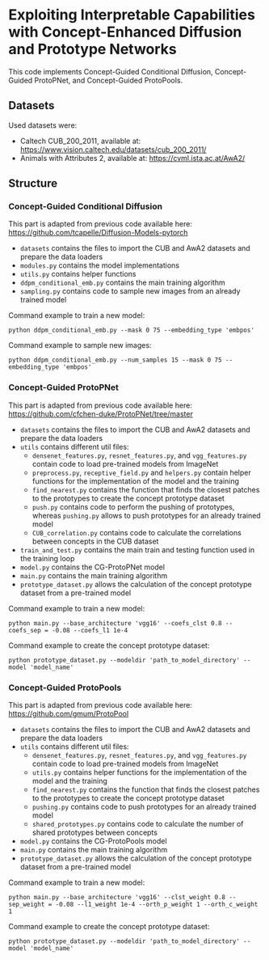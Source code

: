 # Exploiting Interpretable Capabilities with Concept-Enhanced Diffusion and Prototype Networks

This code implements Concept-Guided Conditional Diffusion, Concept-Guided ProtoPNet, and Concept-Guided ProtoPools.

## Datasets

Used datasets were:
* Caltech CUB_200_2011, available at: https://www.vision.caltech.edu/datasets/cub_200_2011/
* Animals with Attributes 2, available at: https://cvml.ista.ac.at/AwA2/

## Structure

### Concept-Guided Conditional Diffusion

This part is adapted from previous code available here: https://github.com/tcapelle/Diffusion-Models-pytorch

* `datasets` contains the files to import the CUB and AwA2 datasets and prepare the data loaders
* `modules.py` contains the model implementations
* `utils.py` contains helper functions
* `ddpm_conditional_emb.py` contains the main training algorithm
* `sampling.py` contains code to sample new images from an already trained model

Command example to train a new model:

`python ddpm_conditional_emb.py --mask 0 75 --embedding_type 'embpos'`

Command example to sample new images: 

`python ddpm_conditional_emb.py --num_samples 15 --mask 0 75 --embedding_type 'embpos'`

### Concept-Guided ProtoPNet

This part is adapted from previous code available here: https://github.com/cfchen-duke/ProtoPNet/tree/master

* `datasets` contains the files to import the CUB and AwA2 datasets and prepare the data loaders
* `utils` contains different util files:
  * `densenet_features.py`, `resnet_features.py`, and `vgg_features.py` contain code to load pre-trained models from ImageNet
  * `preprocess.py`, `receptive_field.py` and `helpers.py` contain helper functions for the implementation of the model and the training
  * `find_nearest.py` contains the function that finds the closest patches to the prototypes to create the concept prototype dataset
  * `push.py` contains code to perform the pushing of prototypes, whereas `pushing.py` allows to push prototypes for an already trained model
  * `CUB_correlation.py` contains code to calculate the correlations between concepts in the CUB dataset
* `train_and_test.py` contains the main train and testing function used in the training loop
* `model.py` contains the CG-ProtoPNet model
* `main.py` contains the main training algorithm
* `prototype_dataset.py` allows the calculation of the concept prototype dataset from a pre-trained model

Command example to train a new model: 

`python main.py --base_architecture 'vgg16' --coefs_clst 0.8 --coefs_sep = -0.08 --coefs_l1 1e-4`

Command example to create the concept prototype dataset: 

`python prototype_dataset.py --modeldir 'path_to_model_directory' --model 'model_name'`

### Concept-Guided ProtoPools

This part is adapted from previous code available here: https://github.com/gmum/ProtoPool

* `datasets` contains the files to import the CUB and AwA2 datasets and prepare the data loaders
* `utils` contains different util files:
  * `densenet_features.py`, `resnet_features.py`, and `vgg_features.py` contain code to load pre-trained models from ImageNet
  * `utils.py` contains helper functions for the implementation of the model and the training
  * `find_nearest.py` contains the function that finds the closest patches to the prototypes to create the concept prototype dataset
  * `pushing.py` contains code to push prototypes for an already trained model
  * `shared_prototypes.py` contains code to calculate the number of shared prototypes between concepts
* `model.py` contains the CG-ProtoPools model
* `main.py` contains the main training algorithm
* `prototype_dataset.py` allows the calculation of the concept prototype dataset from a pre-trained model

Command example to train a new model: 

`python main.py --base_architecture 'vgg16' --clst_weight 0.8 --sep_weight = -0.08 --l1_weight 1e-4 --orth_p_weight 1 --orth_c_weight 1`

Command example to create the concept prototype dataset: 

`python prototype_dataset.py --modeldir 'path_to_model_directory' --model 'model_name'`
